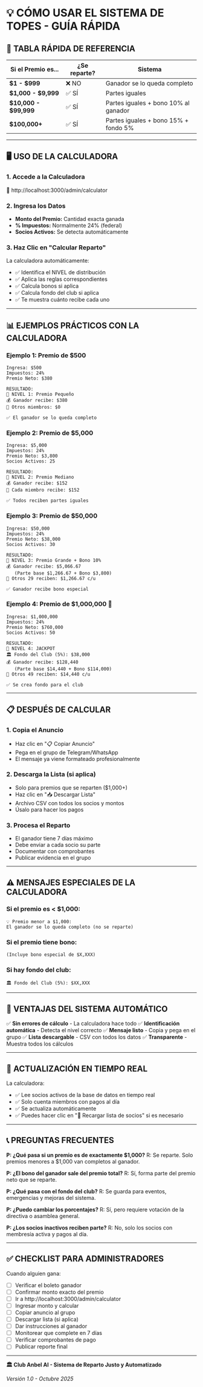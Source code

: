 # 💡 CÓMO USAR EL SISTEMA DE TOPES - GUÍA RÁPIDA

## 🎯 TABLA RÁPIDA DE REFERENCIA

| Si el Premio es... | ¿Se reparte? | Sistema |
|-------------------|--------------|---------|
| **$1 - $999** | ❌ NO | Ganador se lo queda completo |
| **$1,000 - $9,999** | ✅ SÍ | Partes iguales |
| **$10,000 - $99,999** | ✅ SÍ | Partes iguales + bono 10% al ganador |
| **$100,000+** | ✅ SÍ | Partes iguales + bono 15% + fondo 5% |

---

## 🖥️ USO DE LA CALCULADORA

### **1. Accede a la Calculadora**
📍 http://localhost:3000/admin/calculator

### **2. Ingresa los Datos**
- **Monto del Premio:** Cantidad exacta ganada
- **% Impuestos:** Normalmente 24% (federal)
- **Socios Activos:** Se detecta automáticamente

### **3. Haz Clic en "Calcular Reparto"**

La calculadora automáticamente:
- ✅ Identifica el NIVEL de distribución
- ✅ Aplica las reglas correspondientes
- ✅ Calcula bonos si aplica
- ✅ Calcula fondo del club si aplica
- ✅ Te muestra cuánto recibe cada uno

---

## 📊 EJEMPLOS PRÁCTICOS CON LA CALCULADORA

### **Ejemplo 1: Premio de $500**
```
Ingresa: $500
Impuestos: 24%
Premio Neto: $380

RESULTADO:
📍 NIVEL 1: Premio Pequeño
💰 Ganador recibe: $380
👥 Otros miembros: $0

✅ El ganador se lo queda completo
```

### **Ejemplo 2: Premio de $5,000**
```
Ingresa: $5,000
Impuestos: 24%
Premio Neto: $3,800
Socios Activos: 25

RESULTADO:
📍 NIVEL 2: Premio Mediano
💰 Ganador recibe: $152
👥 Cada miembro recibe: $152

✅ Todos reciben partes iguales
```

### **Ejemplo 3: Premio de $50,000**
```
Ingresa: $50,000
Impuestos: 24%
Premio Neto: $38,000
Socios Activos: 30

RESULTADO:
📍 NIVEL 3: Premio Grande + Bono 10%
💰 Ganador recibe: $5,066.67
   (Parte base $1,266.67 + Bono $3,800)
👥 Otros 29 reciben: $1,266.67 c/u

✅ Ganador recibe bono especial
```

### **Ejemplo 4: Premio de $1,000,000** 🎰
```
Ingresa: $1,000,000
Impuestos: 24%
Premio Neto: $760,000
Socios Activos: 50

RESULTADO:
📍 NIVEL 4: JACKPOT
🏛️ Fondo del Club (5%): $38,000
💰 Ganador recibe: $128,440
   (Parte base $14,440 + Bono $114,000)
👥 Otros 49 reciben: $14,440 c/u

✅ Se crea fondo para el club
```

---

## 📋 DESPUÉS DE CALCULAR

### **1. Copia el Anuncio**
- Haz clic en "📋 Copiar Anuncio"
- Pega en el grupo de Telegram/WhatsApp
- El mensaje ya viene formateado profesionalmente

### **2. Descarga la Lista (si aplica)**
- Solo para premios que se reparten ($1,000+)
- Haz clic en "📥 Descargar Lista"
- Archivo CSV con todos los socios y montos
- Úsalo para hacer los pagos

### **3. Procesa el Reparto**
- El ganador tiene 7 días máximo
- Debe enviar a cada socio su parte
- Documentar con comprobantes
- Publicar evidencia en el grupo

---

## ⚠️ MENSAJES ESPECIALES DE LA CALCULADORA

### **Si el premio es < $1,000:**
```
💡 Premio menor a $1,000: 
El ganador se lo queda completo (no se reparte)
```

### **Si el premio tiene bono:**
```
(Incluye bono especial de $X,XXX)
```

### **Si hay fondo del club:**
```
🏛️ Fondo del Club (5%): $XX,XXX
```

---

## 🎯 VENTAJAS DEL SISTEMA AUTOMÁTICO

✅ **Sin errores de cálculo** - La calculadora hace todo
✅ **Identificación automática** - Detecta el nivel correcto
✅ **Mensaje listo** - Copia y pega en el grupo
✅ **Lista descargable** - CSV con todos los datos
✅ **Transparente** - Muestra todos los cálculos

---

## 🔄 ACTUALIZACIÓN EN TIEMPO REAL

La calculadora:
- ✅ Lee socios activos de la base de datos en tiempo real
- ✅ Solo cuenta miembros con pagos al día
- ✅ Se actualiza automáticamente
- ✅ Puedes hacer clic en "🔄 Recargar lista de socios" si es necesario

---

## 📞 PREGUNTAS FRECUENTES

**P: ¿Qué pasa si un premio es de exactamente $1,000?**
R: Se reparte. Solo premios menores a $1,000 van completos al ganador.

**P: ¿El bono del ganador sale del premio total?**
R: Sí, forma parte del premio neto que se reparte.

**P: ¿Qué pasa con el fondo del club?**
R: Se guarda para eventos, emergencias y mejoras del sistema.

**P: ¿Puedo cambiar los porcentajes?**
R: Sí, pero requiere votación de la directiva o asamblea general.

**P: ¿Los socios inactivos reciben parte?**
R: No, solo los socios con membresía activa y pagos al día.

---

## ✅ CHECKLIST PARA ADMINISTRADORES

Cuando alguien gana:

- [ ] Verificar el boleto ganador
- [ ] Confirmar monto exacto del premio
- [ ] Ir a http://localhost:3000/admin/calculator
- [ ] Ingresar monto y calcular
- [ ] Copiar anuncio al grupo
- [ ] Descargar lista (si aplica)
- [ ] Dar instrucciones al ganador
- [ ] Monitorear que complete en 7 días
- [ ] Verificar comprobantes de pago
- [ ] Publicar reporte final

---

**🏛️ Club Anbel AI - Sistema de Reparto Justo y Automatizado**

*Versión 1.0 - Octubre 2025*

